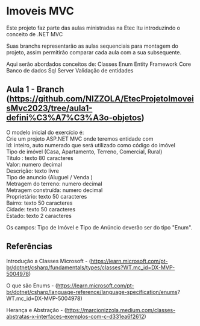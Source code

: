 # Imoveis MVC

Este projeto faz parte das aulas ministradas na Etec Itu introduzindo o conceito de .NET MVC

Suas branchs representarão as aulas sequenciais para montagem do projeto, assim permitirão comparar cada aula com a sua subsequente.

Aqui serão abordados conceitos de: 
Classes
Enum
Entity Framework Core
Banco de dados Sql Server
Validação de entidades

## Aula 1 - Branch (https://github.com/NIZZOLA/EtecProjetoImoveisMvc2023/tree/aula1-defini%C3%A7%C3%A3o-objetos)
O modelo inicial do exercício é:  
Crie um projeto ASP.NET MVC onde teremos entidade com  
Id: inteiro, auto numerado que será utilizado como código do imóvel  
Tipo de imóvel (Casa, Apartamento, Terreno, Comercial, Rural)  
Titulo : texto 80 caracteres  
Valor: numero decimal  
Descrição: texto livre  
Tipo de anuncio (Aluguel / Venda )  
Metragem do terreno: numero decimal  
Metragem construída: numero decimal  
Proprietário: texto 50 caracteres  
Bairro: texto 50 caracteres  
Cidade: texto 50 caracteres  
Estado: texto 2 caracteres  
  
Os campos: Tipo de Imóvel e Tipo de Anúncio deverão ser do tipo "Enum".  

## Referências
Introdução a Classes Microsoft - (https://learn.microsoft.com/pt-br/dotnet/csharp/fundamentals/types/classes?WT.mc_id=DX-MVP-5004978)  

O que são Enums - (https://learn.microsoft.com/pt-br/dotnet/csharp/language-reference/language-specification/enums?  
WT.mc_id=DX-MVP-5004978)  

Herança e Abstração - (https://marcionizzola.medium.com/classes-abstratas-x-interfaces-exemplos-com-c-d331ea6f2612)  
